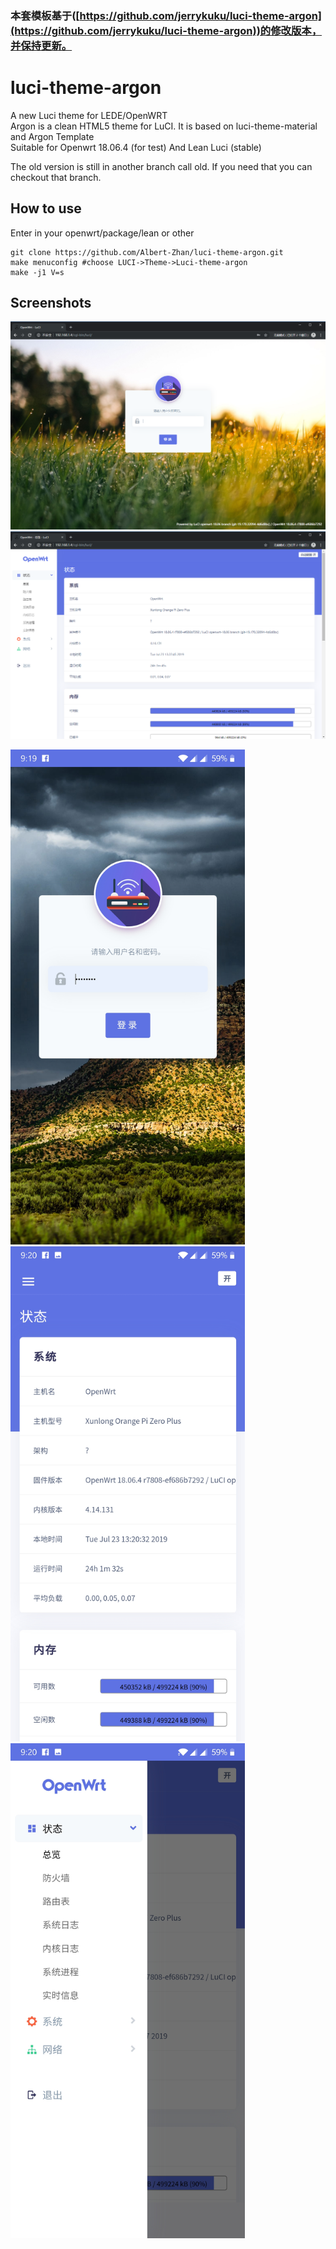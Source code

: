 ### 本套模板基于([https://github.com/jerrykuku/luci-theme-argon](https://github.com/jerrykuku/luci-theme-argon))的修改版本，并保持更新。
# luci-theme-argon
A new Luci theme for LEDE/OpenWRT  
Argon is a clean HTML5 theme for LuCI. It is based on luci-theme-material and Argon Template  
Suitable for Openwrt 18.06.4 (for test) And Lean Luci (stable)  

The old version is still in another branch call old. If you need that you can checkout that branch.


## How to use

Enter in your openwrt/package/lean  or  other

```
git clone https://github.com/Albert-Zhan/luci-theme-argon.git
make menuconfig #choose LUCI->Theme->Luci-theme-argon
make -j1 V=s
```


## Screenshots
![](/Screenshots/pc/screenshot1.png)
![](/Screenshots/pc/screenshot2.png)

<img src="/Screenshots/phone/Screenshot_1.jpg" width="375" height="792">
<img src="/Screenshots/phone/Screenshot_2.jpg" width="375" height="792">
<img src="/Screenshots/phone/Screenshot_3.jpg" width="375" height="792">
